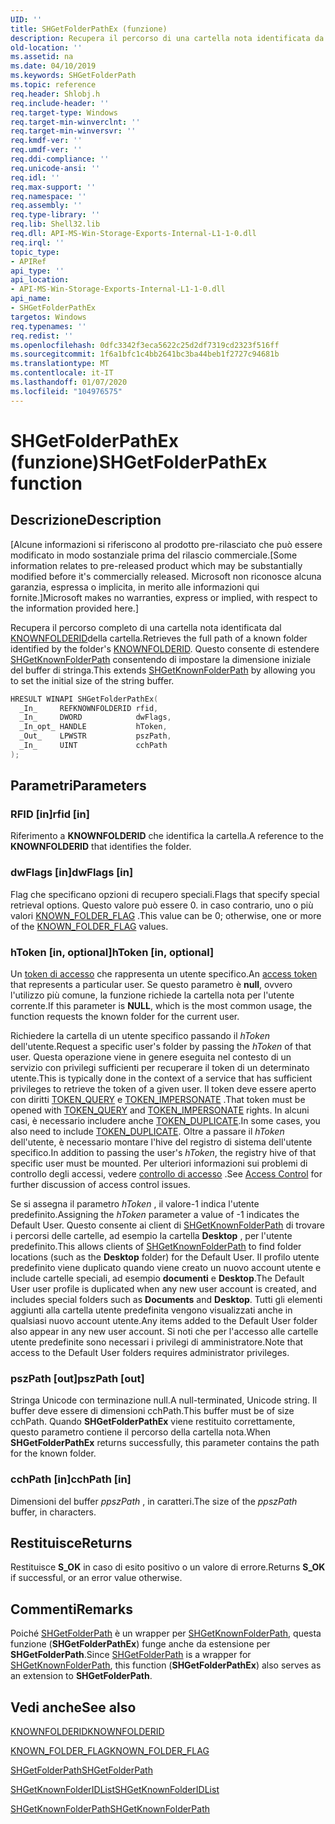 ```yaml
---
UID: ''
title: SHGetFolderPathEx (funzione)
description: Recupera il percorso di una cartella nota identificata da KNOWNFOLDERID.
old-location: ''
ms.assetid: na
ms.date: 04/10/2019
ms.keywords: SHGetFolderPath
ms.topic: reference
req.header: Shlobj.h
req.include-header: ''
req.target-type: Windows
req.target-min-winverclnt: ''
req.target-min-winversvr: ''
req.kmdf-ver: ''
req.umdf-ver: ''
req.ddi-compliance: ''
req.unicode-ansi: ''
req.idl: ''
req.max-support: ''
req.namespace: ''
req.assembly: ''
req.type-library: ''
req.lib: Shell32.lib
req.dll: API-MS-Win-Storage-Exports-Internal-L1-1-0.dll
req.irql: ''
topic_type:
- APIRef
api_type: ''
api_location:
- API-MS-Win-Storage-Exports-Internal-L1-1-0.dll
api_name:
- SHGetFolderPathEx
targetos: Windows
req.typenames: ''
req.redist: ''
ms.openlocfilehash: 0dfc3342f3eca5622c25d2df7319cd2323f516ff
ms.sourcegitcommit: 1f6a1bfc1c4bb2641bc3ba44beb1f2727c94681b
ms.translationtype: MT
ms.contentlocale: it-IT
ms.lasthandoff: 01/07/2020
ms.locfileid: "104976575"
---
```

# <a name="shgetfolderpathex-function"></a><span data-ttu-id="1c199-103">SHGetFolderPathEx (funzione)</span><span class="sxs-lookup"><span data-stu-id="1c199-103">SHGetFolderPathEx function</span></span>

## <a name="description"></a><span data-ttu-id="1c199-104">Descrizione</span><span class="sxs-lookup"><span data-stu-id="1c199-104">Description</span></span>

<span data-ttu-id="1c199-105">\[Alcune informazioni si riferiscono al prodotto pre-rilasciato che può essere modificato in modo sostanziale prima del rilascio commerciale.</span><span class="sxs-lookup"><span data-stu-id="1c199-105">\[Some information relates to pre-released product which may be substantially modified before it's commercially released.</span></span>
<span data-ttu-id="1c199-106">Microsoft non riconosce alcuna garanzia, espressa o implicita, in merito alle informazioni qui fornite.\]</span><span class="sxs-lookup"><span data-stu-id="1c199-106">Microsoft makes no warranties, express or implied, with respect to the information provided here.\]</span></span>

<span data-ttu-id="1c199-107">Recupera il percorso completo di una cartella nota identificata dal [KNOWNFOLDERID](/windows/desktop/shell/knownfolderid)della cartella.</span><span class="sxs-lookup"><span data-stu-id="1c199-107">Retrieves the full path of a known folder identified by the folder's [KNOWNFOLDERID](/windows/desktop/shell/knownfolderid).</span></span>
<span data-ttu-id="1c199-108">Questo consente di estendere [SHGetKnownFolderPath](/windows/desktop/api/shlobj_core/nf-shlobj_core-shgetknownfolderpath) consentendo di impostare la dimensione iniziale del buffer di stringa.</span><span class="sxs-lookup"><span data-stu-id="1c199-108">This extends [SHGetKnownFolderPath](/windows/desktop/api/shlobj_core/nf-shlobj_core-shgetknownfolderpath) by allowing you to set the initial size of the string buffer.</span></span>

```cpp
HRESULT WINAPI SHGetFolderPathEx(
  _In_     REFKNOWNFOLDERID rfid,
  _In_     DWORD            dwFlags,
  _In_opt_ HANDLE           hToken,
  _Out_    LPWSTR           pszPath,
  _In_     UINT             cchPath
);
```

## <a name="parameters"></a><span data-ttu-id="1c199-109">Parametri</span><span class="sxs-lookup"><span data-stu-id="1c199-109">Parameters</span></span>

### <a name="rfid-in"></a><span data-ttu-id="1c199-110">RFID [in]</span><span class="sxs-lookup"><span data-stu-id="1c199-110">rfid [in]</span></span>

<span data-ttu-id="1c199-111">Riferimento a **KNOWNFOLDERID** che identifica la cartella.</span><span class="sxs-lookup"><span data-stu-id="1c199-111">A reference to the **KNOWNFOLDERID** that identifies the folder.</span></span>

### <a name="dwflags-in"></a><span data-ttu-id="1c199-112">dwFlags [in]</span><span class="sxs-lookup"><span data-stu-id="1c199-112">dwFlags [in]</span></span>

<span data-ttu-id="1c199-113">Flag che specificano opzioni di recupero speciali.</span><span class="sxs-lookup"><span data-stu-id="1c199-113">Flags that specify special retrieval options.</span></span>
<span data-ttu-id="1c199-114">Questo valore può essere 0. in caso contrario, uno o più valori [KNOWN_FOLDER_FLAG](/windows/desktop/api/shlobj_core/ne-shlobj_core-known_folder_flag) .</span><span class="sxs-lookup"><span data-stu-id="1c199-114">This value can be 0; otherwise, one or more of the [KNOWN_FOLDER_FLAG](/windows/desktop/api/shlobj_core/ne-shlobj_core-known_folder_flag) values.</span></span>

### <a name="htoken-in-optional"></a><span data-ttu-id="1c199-115">hToken [in, optional]</span><span class="sxs-lookup"><span data-stu-id="1c199-115">hToken [in, optional]</span></span>

<span data-ttu-id="1c199-116">Un [token di accesso](/windows/desktop/SecAuthZ/access-tokens) che rappresenta un utente specifico.</span><span class="sxs-lookup"><span data-stu-id="1c199-116">An [access token](/windows/desktop/SecAuthZ/access-tokens) that represents a particular user.</span></span>
<span data-ttu-id="1c199-117">Se questo parametro è **null**, ovvero l'utilizzo più comune, la funzione richiede la cartella nota per l'utente corrente.</span><span class="sxs-lookup"><span data-stu-id="1c199-117">If this parameter is **NULL**, which is the most common usage, the function requests the known folder for the current user.</span></span>

<span data-ttu-id="1c199-118">Richiedere la cartella di un utente specifico passando il *hToken* dell'utente.</span><span class="sxs-lookup"><span data-stu-id="1c199-118">Request a specific user's folder by passing the *hToken* of that user.</span></span>
<span data-ttu-id="1c199-119">Questa operazione viene in genere eseguita nel contesto di un servizio con privilegi sufficienti per recuperare il token di un determinato utente.</span><span class="sxs-lookup"><span data-stu-id="1c199-119">This is typically done in the context of a service that has sufficient privileges to retrieve the token of a given user.</span></span>
<span data-ttu-id="1c199-120">Il token deve essere aperto con diritti [TOKEN_QUERY](/windows/desktop/SecAuthZ/access-rights-for-access-token-objects) e [TOKEN_IMPERSONATE](/windows/desktop/SecAuthZ/access-rights-for-access-token-objects) .</span><span class="sxs-lookup"><span data-stu-id="1c199-120">That token must be opened with [TOKEN_QUERY](/windows/desktop/SecAuthZ/access-rights-for-access-token-objects) and [TOKEN_IMPERSONATE](/windows/desktop/SecAuthZ/access-rights-for-access-token-objects) rights.</span></span>
<span data-ttu-id="1c199-121">In alcuni casi, è necessario includere anche [TOKEN_DUPLICATE](/windows/desktop/SecAuthZ/access-rights-for-access-token-objects).</span><span class="sxs-lookup"><span data-stu-id="1c199-121">In some cases, you also need to include [TOKEN_DUPLICATE](/windows/desktop/SecAuthZ/access-rights-for-access-token-objects).</span></span>
<span data-ttu-id="1c199-122">Oltre a passare il *hToken* dell'utente, è necessario montare l'hive del registro di sistema dell'utente specifico.</span><span class="sxs-lookup"><span data-stu-id="1c199-122">In addition to passing the user's *hToken*, the registry hive of that specific user must be mounted.</span></span>
<span data-ttu-id="1c199-123">Per ulteriori informazioni sui problemi di controllo degli accessi, vedere [controllo di accesso](/windows/desktop/SecAuthZ/access-control) .</span><span class="sxs-lookup"><span data-stu-id="1c199-123">See [Access Control](/windows/desktop/SecAuthZ/access-control) for further discussion of access control issues.</span></span>

<span data-ttu-id="1c199-124">Se si assegna il parametro *hToken* , il valore-1 indica l'utente predefinito.</span><span class="sxs-lookup"><span data-stu-id="1c199-124">Assigning the *hToken* parameter a value of -1 indicates the Default User.</span></span>
<span data-ttu-id="1c199-125">Questo consente ai client di [SHGetKnownFolderPath](/windows/desktop/api/shlobj_core/nf-shlobj_core-shgetknownfolderpath) di trovare i percorsi delle cartelle, ad esempio la cartella **Desktop** , per l'utente predefinito.</span><span class="sxs-lookup"><span data-stu-id="1c199-125">This allows clients of [SHGetKnownFolderPath](/windows/desktop/api/shlobj_core/nf-shlobj_core-shgetknownfolderpath) to find folder locations (such as the **Desktop** folder) for the Default User.</span></span>
<span data-ttu-id="1c199-126">Il profilo utente predefinito viene duplicato quando viene creato un nuovo account utente e include cartelle speciali, ad esempio **documenti** e **Desktop**.</span><span class="sxs-lookup"><span data-stu-id="1c199-126">The Default User user profile is duplicated when any new user account is created, and includes special folders such as **Documents** and **Desktop**.</span></span>
<span data-ttu-id="1c199-127">Tutti gli elementi aggiunti alla cartella utente predefinita vengono visualizzati anche in qualsiasi nuovo account utente.</span><span class="sxs-lookup"><span data-stu-id="1c199-127">Any items added to the Default User folder also appear in any new user account.</span></span>
<span data-ttu-id="1c199-128">Si noti che per l'accesso alle cartelle utente predefinite sono necessari i privilegi di amministratore.</span><span class="sxs-lookup"><span data-stu-id="1c199-128">Note that access to the Default User folders requires administrator privileges.</span></span>

### <a name="pszpath-out"></a><span data-ttu-id="1c199-129">pszPath [out]</span><span class="sxs-lookup"><span data-stu-id="1c199-129">pszPath [out]</span></span>

<span data-ttu-id="1c199-130">Stringa Unicode con terminazione null.</span><span class="sxs-lookup"><span data-stu-id="1c199-130">A null-terminated, Unicode string.</span></span>
<span data-ttu-id="1c199-131">Il buffer deve essere di dimensioni cchPath.</span><span class="sxs-lookup"><span data-stu-id="1c199-131">This buffer must be of size cchPath.</span></span>
<span data-ttu-id="1c199-132">Quando **SHGetFolderPathEx** viene restituito correttamente, questo parametro contiene il percorso della cartella nota.</span><span class="sxs-lookup"><span data-stu-id="1c199-132">When **SHGetFolderPathEx** returns successfully, this parameter contains the path for the known folder.</span></span>

### <a name="cchpath-in"></a><span data-ttu-id="1c199-133">cchPath [in]</span><span class="sxs-lookup"><span data-stu-id="1c199-133">cchPath [in]</span></span>

<span data-ttu-id="1c199-134">Dimensioni del buffer *ppszPath* , in caratteri.</span><span class="sxs-lookup"><span data-stu-id="1c199-134">The size of the *ppszPath* buffer, in characters.</span></span>

## <a name="returns"></a><span data-ttu-id="1c199-135">Restituisce</span><span class="sxs-lookup"><span data-stu-id="1c199-135">Returns</span></span>

<span data-ttu-id="1c199-136">Restituisce **S_OK** in caso di esito positivo o un valore di errore.</span><span class="sxs-lookup"><span data-stu-id="1c199-136">Returns **S_OK** if successful, or an error value otherwise.</span></span>

## <a name="remarks"></a><span data-ttu-id="1c199-137">Commenti</span><span class="sxs-lookup"><span data-stu-id="1c199-137">Remarks</span></span>

<span data-ttu-id="1c199-138">Poiché [SHGetFolderPath](/windows/desktop/api/shlobj_core/nf-shlobj_core-shgetfolderpatha) è un wrapper per [SHGetKnownFolderPath](/windows/desktop/api/shlobj_core/nf-shlobj_core-shgetknownfolderpath), questa funzione (**SHGetFolderPathEx**) funge anche da estensione per **SHGetFolderPath**.</span><span class="sxs-lookup"><span data-stu-id="1c199-138">Since [SHGetFolderPath](/windows/desktop/api/shlobj_core/nf-shlobj_core-shgetfolderpatha) is a wrapper for [SHGetKnownFolderPath](/windows/desktop/api/shlobj_core/nf-shlobj_core-shgetknownfolderpath), this function (**SHGetFolderPathEx**) also serves as an extension to **SHGetFolderPath**.</span></span>

## <a name="see-also"></a><span data-ttu-id="1c199-139">Vedi anche</span><span class="sxs-lookup"><span data-stu-id="1c199-139">See also</span></span>

[<span data-ttu-id="1c199-140">KNOWNFOLDERID</span><span class="sxs-lookup"><span data-stu-id="1c199-140">KNOWNFOLDERID</span></span>](/windows/desktop/shell/knownfolderid)

[<span data-ttu-id="1c199-141">KNOWN_FOLDER_FLAG</span><span class="sxs-lookup"><span data-stu-id="1c199-141">KNOWN_FOLDER_FLAG</span></span>](/windows/desktop/api/shlobj_core/ne-shlobj_core-known_folder_flag)

[<span data-ttu-id="1c199-142">SHGetFolderPath</span><span class="sxs-lookup"><span data-stu-id="1c199-142">SHGetFolderPath</span></span>](/windows/desktop/api/shlobj_core/nf-shlobj_core-shgetfolderpatha)

[<span data-ttu-id="1c199-143">SHGetKnownFolderIDList</span><span class="sxs-lookup"><span data-stu-id="1c199-143">SHGetKnownFolderIDList</span></span>](/windows/desktop/api/shlobj_core/nf-shlobj_core-shgetknownfolderidlist)

[<span data-ttu-id="1c199-144">SHGetKnownFolderPath</span><span class="sxs-lookup"><span data-stu-id="1c199-144">SHGetKnownFolderPath</span></span>](/windows/desktop/api/shlobj_core/nf-shlobj_core-shgetknownfolderpath)
